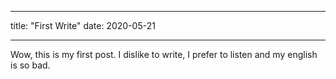 ___
title: "First Write"
date: 2020-05-21
___
Wow, this is my first post. I dislike to write, I prefer to listen and my english is so bad.  
